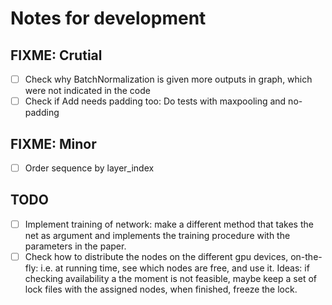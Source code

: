 # Notes for development

## FIXME: Crutial

- [ ] Check why BatchNormalization is given more outputs in graph, which were not indicated in the code
- [ ] Check if Add needs padding too: Do tests with maxpooling and no-padding

## FIXME: Minor

- [ ] Order sequence by layer_index


## TODO

- [ ] Implement training of network: make a different method that takes the net as argument and implements the training procedure with the parameters in the paper.
- [ ] Check how to distribute the nodes on the different gpu devices, on-the-fly: i.e. at running time, see which nodes are free, and use it. Ideas: if checking availability a the moment is not feasible, maybe keep a set of lock files with the assigned nodes, when finished, freeze the lock.